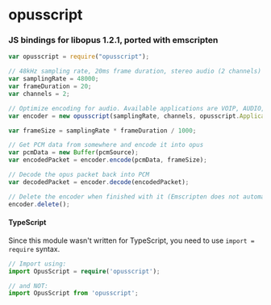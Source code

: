 opusscript
==========
### JS bindings for libopus 1.2.1, ported with emscripten

```js
var opusscript = require("opusscript");

// 48kHz sampling rate, 20ms frame duration, stereo audio (2 channels)
var samplingRate = 48000;
var frameDuration = 20;
var channels = 2;

// Optimize encoding for audio. Available applications are VOIP, AUDIO, and RESTRICTED_LOWDELAY
var encoder = new opusscript(samplingRate, channels, opusscript.Application.AUDIO);

var frameSize = samplingRate * frameDuration / 1000;

// Get PCM data from somewhere and encode it into opus
var pcmData = new Buffer(pcmSource);
var encodedPacket = encoder.encode(pcmData, frameSize);

// Decode the opus packet back into PCM
var decodedPacket = encoder.decode(encodedPacket);

// Delete the encoder when finished with it (Emscripten does not automatically call C++ object destructors)
encoder.delete();
```

#### TypeScript

Since this module wasn't written for TypeScript, you need to use `import = require` syntax.

```ts
// Import using:
import OpusScript = require('opusscript');

// and NOT:
import OpusScript from 'opusscript';
```
